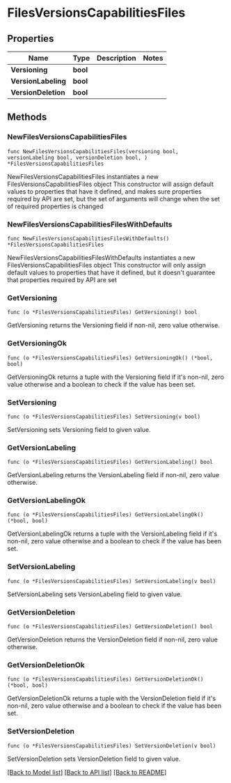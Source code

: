 # FilesVersionsCapabilitiesFiles

## Properties

Name | Type | Description | Notes
------------ | ------------- | ------------- | -------------
**Versioning** | **bool** |  | 
**VersionLabeling** | **bool** |  | 
**VersionDeletion** | **bool** |  | 

## Methods

### NewFilesVersionsCapabilitiesFiles

`func NewFilesVersionsCapabilitiesFiles(versioning bool, versionLabeling bool, versionDeletion bool, ) *FilesVersionsCapabilitiesFiles`

NewFilesVersionsCapabilitiesFiles instantiates a new FilesVersionsCapabilitiesFiles object
This constructor will assign default values to properties that have it defined,
and makes sure properties required by API are set, but the set of arguments
will change when the set of required properties is changed

### NewFilesVersionsCapabilitiesFilesWithDefaults

`func NewFilesVersionsCapabilitiesFilesWithDefaults() *FilesVersionsCapabilitiesFiles`

NewFilesVersionsCapabilitiesFilesWithDefaults instantiates a new FilesVersionsCapabilitiesFiles object
This constructor will only assign default values to properties that have it defined,
but it doesn't guarantee that properties required by API are set

### GetVersioning

`func (o *FilesVersionsCapabilitiesFiles) GetVersioning() bool`

GetVersioning returns the Versioning field if non-nil, zero value otherwise.

### GetVersioningOk

`func (o *FilesVersionsCapabilitiesFiles) GetVersioningOk() (*bool, bool)`

GetVersioningOk returns a tuple with the Versioning field if it's non-nil, zero value otherwise
and a boolean to check if the value has been set.

### SetVersioning

`func (o *FilesVersionsCapabilitiesFiles) SetVersioning(v bool)`

SetVersioning sets Versioning field to given value.


### GetVersionLabeling

`func (o *FilesVersionsCapabilitiesFiles) GetVersionLabeling() bool`

GetVersionLabeling returns the VersionLabeling field if non-nil, zero value otherwise.

### GetVersionLabelingOk

`func (o *FilesVersionsCapabilitiesFiles) GetVersionLabelingOk() (*bool, bool)`

GetVersionLabelingOk returns a tuple with the VersionLabeling field if it's non-nil, zero value otherwise
and a boolean to check if the value has been set.

### SetVersionLabeling

`func (o *FilesVersionsCapabilitiesFiles) SetVersionLabeling(v bool)`

SetVersionLabeling sets VersionLabeling field to given value.


### GetVersionDeletion

`func (o *FilesVersionsCapabilitiesFiles) GetVersionDeletion() bool`

GetVersionDeletion returns the VersionDeletion field if non-nil, zero value otherwise.

### GetVersionDeletionOk

`func (o *FilesVersionsCapabilitiesFiles) GetVersionDeletionOk() (*bool, bool)`

GetVersionDeletionOk returns a tuple with the VersionDeletion field if it's non-nil, zero value otherwise
and a boolean to check if the value has been set.

### SetVersionDeletion

`func (o *FilesVersionsCapabilitiesFiles) SetVersionDeletion(v bool)`

SetVersionDeletion sets VersionDeletion field to given value.



[[Back to Model list]](../README.md#documentation-for-models) [[Back to API list]](../README.md#documentation-for-api-endpoints) [[Back to README]](../README.md)


